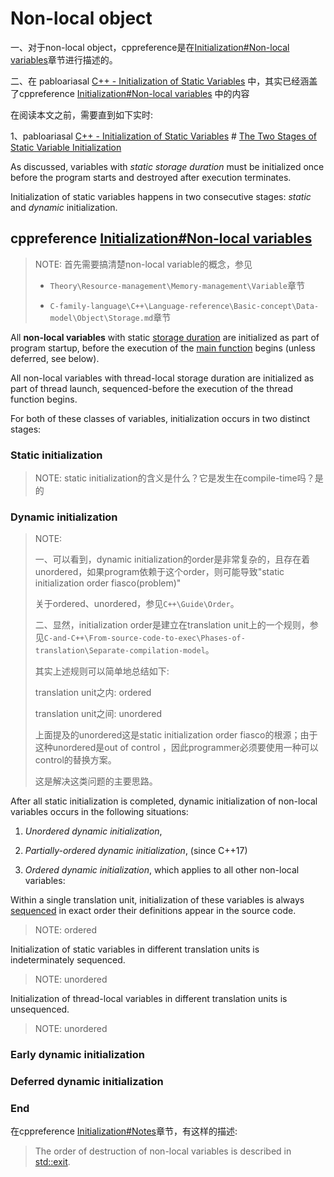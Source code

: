 # Non-local object

一、对于non-local object，cppreference是在[Initialization#Non-local variables](https://en.cppreference.com/w/cpp/language/initialization#Non-local_variables)章节进行描述的。

二、在 pabloariasal [C++ - Initialization of Static Variables](https://pabloariasal.github.io/2020/01/02/static-variable-initialization/) 中，其实已经涵盖了cppreference [Initialization#Non-local variables](https://en.cppreference.com/w/cpp/language/initialization#Non-local_variables) 中的内容

在阅读本文之前，需要直到如下实时:

1、pabloariasal [C++ - Initialization of Static Variables](https://pabloariasal.github.io/2020/01/02/static-variable-initialization/)  # [The Two Stages of Static Variable Initialization](https://pabloariasal.github.io/2020/01/02/static-variable-initialization/#the-two-stages-of-static-variable-initialization)

As discussed, variables with *static storage duration* must be initialized once before the program starts and destroyed after execution terminates.

Initialization of static variables happens in two consecutive stages: *static* and *dynamic* initialization.

## cppreference [Initialization#Non-local variables](https://en.cppreference.com/w/cpp/language/initialization#Non-local_variables)

> NOTE: 首先需要搞清楚non-local variable的概念，参见
>
> - `Theory\Resource-management\Memory-management\Variable`章节
>
> - `C-family-language\C++\Language-reference\Basic-concept\Data-model\Object\Storage.md`章节
>
> 

All **non-local variables** with static [storage duration](https://en.cppreference.com/w/cpp/language/storage_duration) are initialized as part of program startup, before the execution of the [main function](https://en.cppreference.com/w/cpp/language/main_function) begins (unless deferred, see below). 

All non-local variables with thread-local storage duration are initialized as part of thread launch, sequenced-before the execution of the thread function begins. 

For both of these classes of variables, initialization occurs in two distinct stages:

### Static initialization

> NOTE: static initialization的含义是什么？它是发生在compile-time吗？是的



### Dynamic initialization

> NOTE: 
>
> 一、可以看到，dynamic initialization的order是非常复杂的，且存在着unordered，如果program依赖于这个order，则可能导致"static initialization order fiasco(problem)"
>
> 关于ordered、unordered，参见`C++\Guide\Order`。
>
> 二、显然，initialization order是建立在translation unit上的一个规则，参见`C-and-C++\From-source-code-to-exec\Phases-of-translation\Separate-compilation-model`。
>
> 其实上述规则可以简单地总结如下: 
>
> translation unit之内: ordered
>
> translation unit之间: unordered
>
> 上面提及的unordered这是static initialization order fiasco的根源；由于这种unordered是out of control ，因此programmer必须要使用一种可以control的替换方案。
>
> 这是解决这类问题的主要思路。

After all static initialization is completed, dynamic initialization of non-local variables occurs in the following situations:

1) *Unordered dynamic initialization*,

2) *Partially-ordered dynamic initialization*, (since C++17)

3) *Ordered dynamic initialization*, which applies to all other non-local variables: 

Within a single translation unit, initialization of these variables is always [sequenced](https://en.cppreference.com/w/cpp/language/eval_order) in exact order their definitions appear in the source code.

> NOTE: ordered

Initialization of static variables in different translation units is indeterminately sequenced. 

> NOTE: unordered

Initialization of thread-local variables in different translation units is unsequenced.

> NOTE: unordered



### Early dynamic initialization



### Deferred dynamic initialization



### End

在cppreference [Initialization#Notes](https://en.cppreference.com/w/cpp/language/initialization#Notes)章节，有这样的描述: 

> The order of destruction of non-local variables is described in [std::exit](https://en.cppreference.com/w/cpp/utility/program/exit).